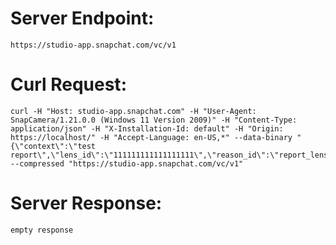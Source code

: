 # Server Endpoint: 
    https://studio-app.snapchat.com/vc/v1

# Curl Request: 
    curl -H "Host: studio-app.snapchat.com" -H "User-Agent: SnapCamera/1.21.0.0 (Windows 11 Version 2009)" -H "Content-Type: application/json" -H "X-Installation-Id: default" -H "Origin: https://localhost/" -H "Accept-Language: en-US,*" --data-binary "{\"context\":\"test report\",\"lens_id\":\"111111111111111111\",\"reason_id\":\"report_lens_reason_this_lens_is_inappropriate\"}" --compressed "https://studio-app.snapchat.com/vc/v1"

# Server Response:
    empty response
